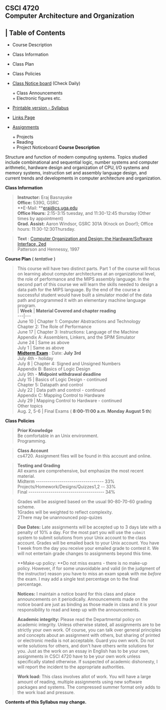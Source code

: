   **CSCI 4720**  
**Computer Architecture and Organization**  
---  
| **Table of Contents**  
---  
* Course Description
* Class Information
* Class Plan
* Class Policies
* [Class Notice board](Noticeboard.html) (Check Daily)
  
    \+ Class Announcements   
    \+ Electronic figures etc. 
* [Printable version - Syllabus](SyllPrintVersion.html)
* [Links Page](Links.html)
* [Assignments](HWReadingAssignments.html)
  
    \+ Projects   
    \+ Reading   
    \+ Project Noticeboard **Course Description**

Structure and function of modern computing systems. Topics studied include
combinational and sequential logic, number systems and computer arithmetic,
hardware design and organization of CPU, I/O systems and memory systems,
instruction set and assembly language design, and current trends and
developments in computer architecture and organization.

**Class Information**

> **Instructor:**          Eraj Basnayake  
> **Office:**                539G, GSRC  
> **E-Mail:         **[eraj@cs.uga.edu](mailto:eraj@cs.uga.edu)  
> **Office Hours:**    2:15-3:15 tuesday, and 11:30-12:45 thursday (Other
times by appointment)  
> **Grad. Assist:**     Aaron Windsor,  GSRC 301A (Knock on Door!);  Office
hours: 11:30-12:30Thursday.  
>  
>

> **Text** :            [Computer Organization and Design: the
Hardware/Software Interface,
2ed](http://www.mkp.com/books_catalog/catalog.asp?ISBN=1-55860-428-6)  
>                             Patterson and Hennessy, 1997

**Course Plan** ( _tentative_ )

> This course will have two distinct parts.  Part 1 of the course will focus
on learning about computer architectures at an organizational level, the role
of performance and the MIPS assembly language.  In the second part of this
course we will learn the skills needed to design a data path for the MIPS
language.  By the end of the course a successful student would have built a
simulator model of the data path and programmed it with an elementary machine
language program.  
>   | **Week** | **Material Covered and chapter reading**  
> ---|---  
> June 10 | Chapter 1: Computer Abstractions and Technology  
> Chapter 2: The Role of Performance  
> June 17 | Chapter 3: Instructions: Language of the Machine  
> Appendix A: Assemblers, Linkers, and the SPIM Simulator  
> June 24 | Same as above  
> July 1 | Same as above  
> **[Midterm Exam](test1Rev.html)** : Date: **July 3rd**  
>  July 4th - holiday  
> July 8 | Chapter 4: Signed and Unsigned Numbers  
> Appendix B: Basics of Logic Design  
> July 9th - **Midpoint withdrawal deadline**  
> July 15 | Basics of Logic Design - continued  
> Chapter 5: Datapath and control  
> July 22 | Data path and control - continued  
> Appendix C: Mapping Control to Hardware  
> July 29 | Mapping Control to Hardware - continued  
> Other topics  
> Aug. 2, 5-6 | Final Exams ( **8:00-11:00 a.m. Monday August 5 th**)  
  
**Class Policies**

> **Prior Knowledge**  
>  Be comfortable in an Unix environment.  
> Programming.

>

> **Class Account**  
>  cs4720.  Assignment files will be found in this account and online.

>

> **Testing and Grading**  
>  All exams are comprehensive, but emphasize the most recent material.  
> Midterm ---------------------------------- 33%  
> Projects/Homework/Designs/Quizzes1,2 \--  33%  
> Final -------------------------------------- 34%

>

> Grades will be assigned based on the usual 90-80-70-60 grading scheme.  
> 1Grades will be weighted to reflect complexity.  
> 2There may be unannounced pop-quizes

>

> **Due Dates:** Late assignments will be accepted up to 3 days late with a
penalty of 10% a day.   For the most part you will use the `submit` system to
submit solutions from your Unix account to the class account.  Grades will be
emailed back to your Unix account.  You have 1 week from the day you receive
your emailed grade to contest it.  We will not entertain grade changes to
assignments beyond this time.

>

> **Make-up policy:   **Do not miss exams - there is no make-up policy.
However, if for some unavoidable and valid (in the judgment of the instructor)
reason you have to miss an exam speak with me _before_ the exam.   I may add a
single test percentage on to the final percentage.

>

> **Notices:**   I maintain a notice board for this class and place
announcements on it periodically.  Announcements made on the notice board are
just as binding as those made in class and it is your responsibility to read
and keep up with the announcements.

>

> **Academic integrity:** Please read the Departmental policy on academic
integrity.   Unless otherwise stated, all assignments are to be strictly your
own work. Of course, you can talk over general principles and concepts about
an assignment with others, but sharing of printed or electronic media is not
acceptable. Guard you own work. Do not write solutions for others, and don't
have others write solutions for you. Just as the work on an essay in English
has to be your own, assignments in CSCI 4720 have to be your own work unless
specifically stated otherwise.  If suspected of academic dishonesty, I will
report the incident to the appropriate authorities.

>

> **Work load:**   This class involves allot of work.  You will have a large
amount of reading, multiple assignments using new software packages and
systems.  The compressed summer format only adds to the work load and
pressure.  
  
**Contents of this Syllabus may change.**

